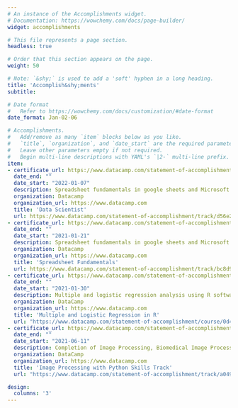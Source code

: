 ```yaml
---
# An instance of the Accomplishments widget.
# Documentation: https://wowchemy.com/docs/page-builder/
widget: accomplishments

# This file represents a page section.
headless: true

# Order that this section appears on the page.
weight: 50

# Note: `&shy;` is used to add a 'soft' hyphen in a long heading.
title: 'Accomplish&shy;ments'
subtitle:

# Date format
#   Refer to https://wowchemy.com/docs/customization/#date-format
date_format: Jan-02-06

# Accomplishments.
#   Add/remove as many `item` blocks below as you like.
#   `title`, `organization`, and `date_start` are the required parameters.
#   Leave other parameters empty if not required.
#   Begin multi-line descriptions with YAML's `|2-` multi-line prefix.
item:
- certificate_url: https://www.datacamp.com/statement-of-accomplishment/track/d56e2b7a6961047b3fb60599a13d3f5b90dd0bc3
  date_end: ""
  date_start: "2022-01-07"
  description: Spreadsheet fundamentals in google sheets and Microsoft Excel. Skills included Data analysis using formulas and Pivot Tables.
  organization: Datacamp
  organization_url: https://www.datacamp.com
  title: 'Data Scientist'
  url: https://www.datacamp.com/statement-of-accomplishment/track/d56e2b7a6961047b3fb60599a13d3f5b90dd0bc3
- certificate_url: https://www.datacamp.com/statement-of-accomplishment/track/bc8d92775a5da2a9882ebc3a1500b6c9e1a647da?raw=1
  date_end: ""
  date_start: "2021-01-21"
  description: Spreadsheet fundamentals in google sheets and Microsoft Excel. Skills included Data analysis using formulas and Pivot Tables.
  organization: Datacamp
  organization_url: https://www.datacamp.com
  title: 'Spreadsheet Fundamentals'
  url: https://www.datacamp.com/statement-of-accomplishment/track/bc8d92775a5da2a9882ebc3a1500b6c9e1a647da?raw=1
- certificate_url: https://www.datacamp.com/statement-of-accomplishment/course/0d42d381b9eb3b35bcd15e0836e7b561e2e64028
  date_end: ""
  date_start: "2021-01-30"
  description: Multiple and logistic regression analysis using R software
  organization: DataCamp
  organization_url: https://www.datacamp.com
  title: 'Multiple and Logistic Regression in R'
  url: "https://www.datacamp.com/statement-of-accomplishment/course/0d42d381b9eb3b35bcd15e0836e7b561e2e64028"
- certificate_url: https://www.datacamp.com/statement-of-accomplishment/track/a0499b3672e70fc171cd1a27dfca6058dbbb6bea
  date_end: ""
  date_start: "2021-06-11"
  description: Completion of Image Processing, Biomedical Image Processing and Image Processing with Keras on DataCamp
  organization: DataCamp
  organization_url: https://www.datacamp.com
  title: 'Image Processing with Python Skills Track'
  url: "https://www.datacamp.com/statement-of-accomplishment/track/a0499b3672e70fc171cd1a27dfca6058dbbb6bea"

design:
  columns: '3' 
---
```

